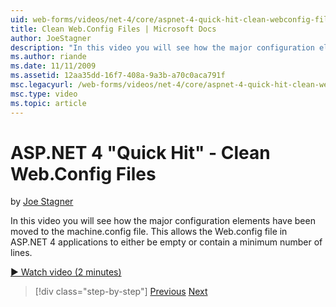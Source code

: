 ```yaml
---
uid: web-forms/videos/net-4/core/aspnet-4-quick-hit-clean-webconfig-files
title: Clean Web.Config Files | Microsoft Docs
author: JoeStagner
description: "In this video you will see how the major configuration elements have been moved to the machine.config file. This allows the Web.config file in ASP.NET 4 appl..."
ms.author: riande
ms.date: 11/11/2009
ms.assetid: 12aa35dd-16f7-408a-9a3b-a70c0aca791f
msc.legacyurl: /web-forms/videos/net-4/core/aspnet-4-quick-hit-clean-webconfig-files
msc.type: video
ms.topic: article
---
```

# ASP.NET 4 "Quick Hit" - Clean Web.Config Files

by [Joe Stagner](https://github.com/JoeStagner)

In this video you will see how the major configuration elements have been moved to the machine.config file. This allows the Web.config file in ASP.NET 4 applications to either be empty or contain a minimum number of lines.

[&#9654; Watch video (2 minutes)](https://channel9.msdn.com/Blogs/ASP-NET-Site-Videos/aspnet-4-quick-hit-clean-webconfig-files)

> [!div class="step-by-step"]
> [Previous](aspnet-4-quick-hit-auto-start.md)
> [Next](aspnet-4-quick-hit-predictable-client-ids.md)
